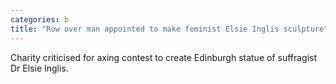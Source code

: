 ```yaml
---
categories: b
title: "Row over man appointed to make feminist Elsie Inglis sculpture"
---
```

Charity criticised for axing contest to create Edinburgh statue of suffragist Dr Elsie Inglis.
